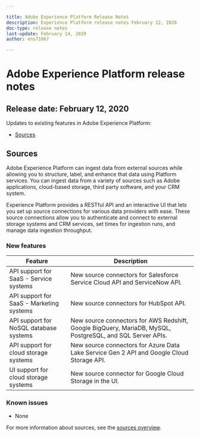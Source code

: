 ```yaml
---

title: Adobe Experience Platform Release Notes
description: Experience Platform release notes February 12, 2020
doc-type: release notes
last-update: February 14, 2019
author: ens71067

---
```


# Adobe Experience Platform release notes 
## Release date: February 12, 2020

Updates to existing features in Adobe Experience Platform:
* [Sources](#sources)

## Sources

Adobe Experience Platform can ingest data from external sources while allowing you to structure, label, and enhance that data using Platform services. You can ingest data from a variety of sources such as Adobe applications, cloud-based storage, third party software, and your CRM system.

Experience Platform provides a RESTful API and an interactive UI that lets you set up source connections for various data providers with ease. These source connections allow you to authenticate and connect to external storage systems and CRM services, set times for ingestion runs, and manage data ingestion throughput.

### New features

| Feature | Description |
| ------- | ----------- |
| API support for SaaS - Service systems| New source connectors for Salesforce Service Cloud API and ServiceNow API. |
| API support for SaaS - Marketing systems| New source connectors for HubSpot API. |
| API support for NoSQL database systems | New source connectors for AWS Redshift, Google BigQuery, MariaDB, MySQL, PostgreSQL, and SQL Server APIs. |
| API support for cloud storage systems | New source connectors for Azure Data Lake Service Gen 2 API and Google Cloud Storage API.
| UI support for cloud storage systems | New source connector for Google Cloud Storage in the UI.

### Known issues

* None

For more information about sources, see the [sources overview](https://www.adobe.io/apis/experienceplatform/home/data-ingestion/data-ingestion-services.html#!api-specification/markdown/narrative/technical_overview/acp_connectors_overview/acp-connectors-overview.md).